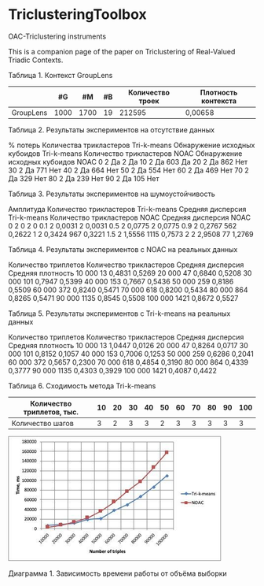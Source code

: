 # TriclusteringToolbox
OAC-Triclustering instruments

This is a companion page of the paper on Triclustering of Real-Valued Triadic Contexts.


Таблица 1. Контекст GroupLens

|           |	#G     | #M   |	#B    |	Количество троек   |	Плотность контекста   |
| --------- | ----- | ----- | ----- | ------------------ | ---------------------- |
| GroupLens	| 1000  | 1700  |	19    |	  212595           |       	0,00658         |


Таблица 2. Результаты экспериментов на отсутствие данных

% потерь	Количества трикластеров
Tri-k-means 	Обнаружение исходных кубоидов 
Tri-k-means 	Количество трикластеров NOAC	Обнаружение исходных кубоидов NOAC
0	2	Да	2	Да
10	2	Да	603	Да
20	2	Да	862	Нет
30	2	Да	771	Нет
40	2	Да	664	Нет
50	2	Да	554	Нет
60	2	Да	469	Нет
70	2	Да	329	Нет
80	2	Да	239	Нет
90	2	Да	105	Нет


Таблица 3. Результаты экспериментов на шумоустойчивость

Амплитуда	Количество трикластеров Tri-k-means	Средняя дисперсия Tri-k-means	Количество трикластеров
NOAC	Средняя дисперсия NOAC
0	2	0	2	0
0.1	2	0,0031	2	0,0031
0.5	2	0,0775	2	0,0775
0.9	2	0,2767	562	0,2622
1	2	0,3424	967	0,3221
1.5	2	1,5556	1115	0,7573
2	2	2,9508	77	1,2769

Таблица 4. Результаты экспериментов с NOAC на реальных данных

Количество триплетов	Количество трикластеров 	Средняя дисперсия	Средняя плотность
10 000	13	0,4831	0,5269
20 000	47	0,6840	0,5208
30 000	101	0,7947	0,5399
40 000	153	0,7667	0,5436
50 000	259	0,8186	0,5509
60 000	372	0,8240	0,5471
70 000	618	0,8200	0,5434
80 000	864	0,8265	0,5471
90 000	1135	0,8545	0,5508
100 000	1421	0,8672	0,5527


Таблица 5. Результаты экспериментов с Tri-k-means на реальных данных

Количество триплетов	Количество трикластеров	Средняя дисперсия	Средняя плотность
10 000	13	1,0447	0,0126
20 000	47	0,8264	0,0717
30 000	101	0,8152	0,1057
40 000	153	0,7006	0,1253
50 000	259	0,6286	0,2041
60 000	372	0,5657	0,2300
70 000	618	0,4854	0,3190
80 000	864	0,4339	0,3777
90 000	1135	0,4303	0,3929
100 000	1421	0,4087	0,4422


Таблица 6. Сходимость метода Tri-k-means

| Количество триплетов, тыс. |	10 |	20 |	30 |	40 |	50 |	60 | 70 |	80 |	90 |	100 |
| -------------------------- |---- | --- | --- | --- | --- | --- | -- | -- | --- | ---- |
| Количество шагов	         | 3   |	2  |	3  |	3  |	2  |  3	 | 3	| 3	 |  3	 |  3   |


![Alt text](img/performance.jpg?raw=true "Зависимость времени работы от объёма выборки")

Диаграмма 1. Зависимость времени работы от объёма выборки
